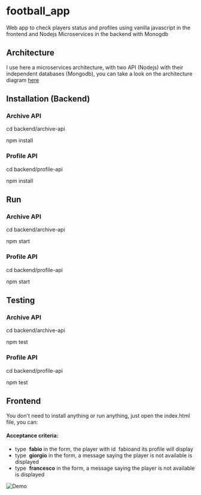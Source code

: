 # football_app

Web app to check players status and profiles using vanilla javascript in the frontend and Nodejs Microservices in the backend with Monogdb

## Architecture

I use here a microservices architecture, with two API (Nodejs) with their independent databases (Mongodb), you can take a look on the architecture diagram [here](https://www.draw.io/?lightbox=1&highlight=0000ff&edit=_blank&layers=1&nav=1&title=Onefootball%20Assignment%20Architecture%20by%20Mostafa%20Shawki#R7Vhdc6s2EP01frQHhD8f%2FUWbaTJNJ53e5r5kZJBBjUBEyDbur%2B8uCBsinGbmuk16p%2FFMjM5KSNqze7Ryz1smxQ%2BKZvGdDJnoEScset6qR8jU8eA%2FAscKGI6nFRApHlaQewYe%2BJ%2FMgI5BdzxkeaujllJonrXBQKYpC3QLo0rJQ7vbVor2rBmNmAU8BFTY6Bce6thsa%2BSc8R8Zj%2BJ6ZtcxloTWnQ2QxzSUhwbkrXveUkmpq6ekWDKBvqv9Uo3zL1hPC1Ms1e8ZMFrNZy%2BP7KeJN%2BVfRvfe16%2B3x37t5lwf6x2zEBxgmlLpWEYypWJ9RhewkwytgqfP0FRyl4YMZ3GgdR5yK2UGoAvgH0zroyGX7rQEKNaJMNZqCTjvxa0ZKJc7FZheN2vfmznbNeWLR52o%2FS8vv%2F7Wr0OEqojpN%2FoNTwRA4DKZMK2OME4xQTXft9dBTQhFp35nL8ODcXS3099a5J6KnZlproIYpyXO%2FP7GYkTuNLiaLU8hjn7eylQvpZCq7OPBx8clLCJFQ85aNn80nAxnDduKK3gRlynYUyQM38eFaIxZTlzP9ZFsreQza1i25R9YQprHJ9r3TGkOaXNLN0zcy5yb12%2Bk1jJpdJgLHqFBY3AsqGkFsCqm2mGBOzQx45K6bbyCU9I8q9yx5QWu4xSXSRGhFg3oIR8OFKuC5ibA9SygWT21e9GMP0VUswM9ngKyI%2F5wE6xoQHYIGas3HVdDjO7NjA4eziIyMUoYN%2FSjxr4l5roT3bXC6j%2Bd6OSdiT76yEQnVqLfKwmJ9n%2Bif7%2BJTqYfnOnTT5DorOD6dxw%2BmIxM89G8DZ9XRbNxNI0rqoP3TnW4QO3V1aGTqNnnJcr9bESRj5Rxz5JxX4FEAbROQ4vEmiKelFeLpre7pfFvFVWgYUGD56jku0uiy8nmtU52iqZZzyrWGu9Oc%2FQJ8YMwJQMOQrnlEElqEMCMxA%2BppvCFeI6duAoE65dNzBl%2FDPWzv8HbFVN9l0wHWRpdQUvd%2Bq5ktNQdu5aWwmy2mJ7Aq3M%2FfKNWXy0s8jtIfy97ZciAF33BN%2BhzwbMnqjQ%2ByiTbwamJVKyAmQ3N2RNsubie50eTtudnxHL81LH9XmNXd%2FvIrpwEPULhQJxzCfVd%2BZ%2B8qiL%2BPQK67wt27fpzyrZS6g0tR8%2FzHEQsYaUO3vFASdCCPQ9YjkbMEQ36s1PM4ghcotsUtUvPVKbsVZ1qIKuIfC2oCQ%2FD8pw84PQPGS0PnwOUf9Zh2SwyXxeh49MhZzHYwfNlOfPaSVU3G5yOukgl%2Fxip9knWI2OBbOQZTVs0jV92%2BMtU6Zd%2BXjoGjgzHJVlReqe2w1OE34tjeaA4dzLXdAunh%2FMQ08MzrycAazVH1f0zR8XFq8i3h8R40oqIoWunuTu7Tkj0sEqpf1wsbY1faL31Xw%3D%3D)

## Installation (Backend)

### Archive API

cd backend/archive-api

npm install

### Profile API

cd backend/profile-api

npm install

## Run

### Archive API

cd backend/archive-api

npm start

### Profile API

cd backend/profile-api

npm start

## Testing

### Archive API

cd backend/archive-api

npm test

### Profile API

cd backend/profile-api

npm test

## Frontend

You don't need to install anything or run anything, just open the index.html file, you can:

#### Acceptance criteria:

- type ​ **fabio**​ in the form, the player with id ​ fabio​ and its profile will display
- type ​ **giorgio​** in the form, a message saying the player is not available is displayed
- type ​ **francesco**​ in the form, a message saying the player is not available is displayed

![Demo](/demo.demo.gif "App Demo")
